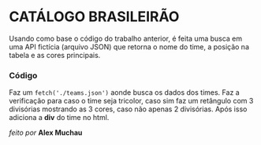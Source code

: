 # CATÁLOGO BRASILEIRÃO
Usando como base o código do trabalho anterior, é feita uma busca em uma API fictícia (arquivo JSON) que retorna o nome do time, a posição na tabela e as cores principais.

### Código
Faz um `fetch('./teams.json')` aonde busca os dados dos times. Faz a verificação para caso o time seja tricolor, caso sim faz um retângulo com 3 divisórias mostrando as 3 cores, caso não apenas 2 divisórias. Após isso adiciona a **div** do time no html.

*feito por* **Alex Muchau**